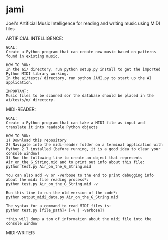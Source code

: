 # jami
Joel's Artificial Music Intelligence for reading and writing music using MIDI files

ARTIFICIAL INTELLIGENCE:

	GOAL:
	Create a Python program that can create new music based on patterns found in existing music.

	HOW TO RUN:
	In the ai/ directory, run python setup.py install to get the imported Python MIDI library working.
	In the ai/tests/ directory, run python JAMI.py to start up the AI application.

	IMPORTANT:
	Music files to be scanned sor the database should be placed in the ai/tests/m/ directory.
	
MIDI-READER:

	GOAL:
	Create a Python program that can take a MIDI file as input and translate it into readable Python objects

	HOW TO RUN:
	1) Download this repository
	2) Navigate into the midi-reader folder on a terminal application with Python 2.7 installed (before running, it is a good idea to clear your console window)
	3) Run the following line to create an object that represents Air_on_the_G_String.mid and to print out info about this file:
	python test.py Air_on_the_G_String.mid

	You can also add -v or -verbose to the end to print debugging info about the midi file reading process*:
	python test.py Air_on_the_G_String.mid -v

	Run this line to run the old version of the code*:
	python output_midi_data.py Air_on_the_G_String.mid

	The syntax for a command to read MIDI files is:
	python test.py [file_path]+ [-v | -verbose]?

	*this will dump a ton of information about the midi file into the console window

MIDI-WRITER:
